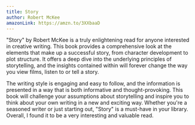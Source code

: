```yaml
---
title: Story
author: Robert McKee
amazonLink: https://amzn.to/3XXbaaD
---
```

"Story" by Robert McKee is a truly enlightening read for anyone interested in creative writing. This book provides a comprehensive look at the elements that make up a successful story, from character development to plot structure. It offers a deep dive into the underlying principles of storytelling, and the insights contained within will forever change the way you view films, listen to or tell a story.

The writing style is engaging and easy to follow, and the information is presented in a way that is both informative and thought-provoking. This book will challenge your assumptions about storytelling and inspire you to think about your own writing in a new and exciting way. Whether you're a seasoned writer or just starting out, "Story" is a must-have in your library. Overall, I found it to be a very interesting and valuable read.